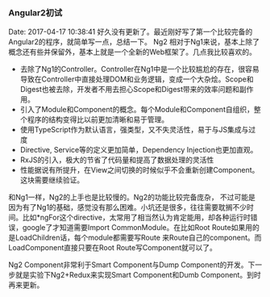 <!--
title: Angular2初试
date: 2017-04-17 10:38:41
tags:
- Angular2
- AngularJS
-->
### Angular2初试
Date: 2017-04-17 10:38:41
好久没有更新了。最近刚好写了第一个比较完备的Angular2的程序，就简单写一点，总结一下。
Ng2 相对于Ng1来说，基本上除了概念还有些并保留外，基本上就是一个全新的Web框架了。几点我比较喜欢的。
<!-- More -->
- 去除了Ng1的Controller。Controller在Ng1中是一个比较尴尬的存在，很容易导致在Controller中直接处理DOM和业务逻辑，变成一个大杂烩。Scope和Digest也被去除，开发者不用去担心Scope和Digest带来的效率问题和副作用。
- 引入了Module和Component的概念。每个Module和Component自组织，整个程序的结构变得比以前更加清晰和易于管理。
- 使用TypeScript作为默认语言，强类型，又不失灵活性，易于与JS集成与过度
- Directive, Service等的定义更加简单，Dependency Injection也更加直观。
- RxJS的引入，极大的节省了代码量和提高了数据处理的灵活性
- 性能据说有所提升，在View之间切换的时候似乎不会重新创建Component。这块需要继续验证。

和Ng1一样，Ng2的上手也是比较慢的。Ng2的功能比较完备庞杂， 不过可能是因为有了Ng1的基础，感觉没有那么困难。小坑还是很多，往往需要耽搁不少时间。比如*ngFor这个directive，太常用了相当然认为肯定能用，却各种运行时错误，google了才知道需要Import CommonModule。在比如Root Route如果用的是LoadChildren话，每个module都需要写Route 来Route自己的component。而LoadComponent直接只要在Root Route写Component就可以了。

Ng2 Component非常利于Smart Component与Dump Component的开发。下一步就是实验下Ng2+Redux来实现Smart Component和Dumb Component。到时再来更新。
